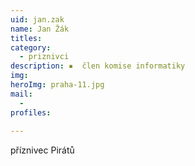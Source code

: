 ```yaml
---
uid: jan.zak
name: Jan Žák
titles:
category:
  - priznivci
description: ▪  člen komise informatiky
img: 
heroImg: praha-11.jpg
mail:
  - 
profiles:
  
---
```



příznivec Pirátů
